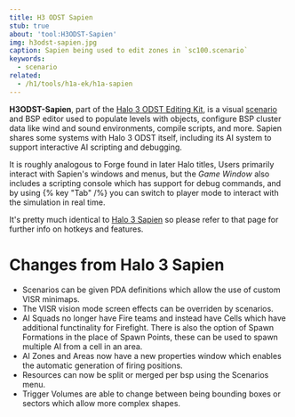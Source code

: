 ```yaml
---
title: H3 ODST Sapien
stub: true
about: 'tool:H3ODST-Sapien'
img: h3odst-sapien.jpg
caption: Sapien being used to edit zones in `sc100.scenario`
keywords:
  - scenario
related:
  - /h1/tools/h1a-ek/h1a-sapien
---
```

**H3ODST-Sapien**, part of the [Halo 3 ODST Editing Kit](~H3ODST-EK), is a visual [scenario](~) and BSP editor used to populate levels with objects, configure BSP cluster data like wind and sound environments, compile scripts, and more. Sapien shares some systems with Halo 3 ODST itself, including its AI system to support interactive AI scripting and debugging.

It is roughly analogous to Forge found in later Halo titles, Users primarily interact with Sapien's windows and menus, but the _Game Window_ also includes a scripting console which has support for debug commands, and by using {% key "Tab" /%} you can switch to player mode to interact with the simulation in real time.

It's pretty much identical to [Halo 3 Sapien](~H3-Sapien) so please refer to that page for further info on hotkeys and features.

# Changes from Halo 3 Sapien

* Scenarios can be given PDA definitions which allow the use of custom VISR minimaps.
* The VISR vision mode screen effects can be overriden by scenarios.
* AI Squads no longer have Fire teams and instead have Cells which have additional functinality for Firefight. There is also the option of Spawn Formations in the place of Spawn Points, these can be used to spawn multiple AI from a cell in an area.
* AI Zones and Areas now have a new properties window which enables the automatic generation of firing positions.
* Resources can now be split or merged per bsp using the Scenarios menu.
* Trigger Volumes are able to change between being bounding boxes or sectors which allow more complex shapes.

